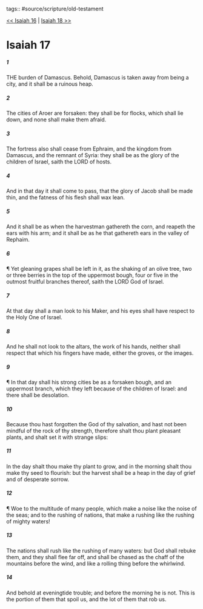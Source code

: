 tags:: #source/scripture/old-testament

[<< Isaiah 16](/Old_Testament/23_Isaiah/Isaiah_16.md) | [Isaiah 18 >>](/Old_Testament/23_Isaiah/Isaiah_18.md)

# Isaiah 17

##### 1

THE burden of Damascus. Behold, Damascus is taken away from being a city, and it shall be a ruinous heap.

##### 2

The cities of Aroer are forsaken: they shall be for flocks, which shall lie down, and none shall make them afraid.

##### 3

The fortress also shall cease from Ephraim, and the kingdom from Damascus, and the remnant of Syria: they shall be as the glory of the children of Israel, saith the LORD of hosts.

##### 4

And in that day it shall come to pass, that the glory of Jacob shall be made thin, and the fatness of his flesh shall wax lean.

##### 5

And it shall be as when the harvestman gathereth the corn, and reapeth the ears with his arm; and it shall be as he that gathereth ears in the valley of Rephaim.

##### 6

¶ Yet gleaning grapes shall be left in it, as the shaking of an olive tree, two or three berries in the top of the uppermost bough, four or five in the outmost fruitful branches thereof, saith the LORD God of Israel.

##### 7

At that day shall a man look to his Maker, and his eyes shall have respect to the Holy One of Israel.

##### 8

And he shall not look to the altars, the work of his hands, neither shall respect that which his fingers have made, either the groves, or the images.

##### 9

¶ In that day shall his strong cities be as a forsaken bough, and an uppermost branch, which they left because of the children of Israel: and there shall be desolation.

##### 10

Because thou hast forgotten the God of thy salvation, and hast not been mindful of the rock of thy strength, therefore shalt thou plant pleasant plants, and shalt set it with strange slips:

##### 11

In the day shalt thou make thy plant to grow, and in the morning shalt thou make thy seed to flourish: but the harvest shall be a heap in the day of grief and of desperate sorrow.

##### 12

¶ Woe to the multitude of many people, which make a noise like the noise of the seas; and to the rushing of nations, that make a rushing like the rushing of mighty waters!

##### 13

The nations shall rush like the rushing of many waters: but God shall rebuke them, and they shall flee far off, and shall be chased as the chaff of the mountains before the wind, and like a rolling thing before the whirlwind.

##### 14

And behold at eveningtide trouble; and before the morning he is not. This is the portion of them that spoil us, and the lot of them that rob us.
